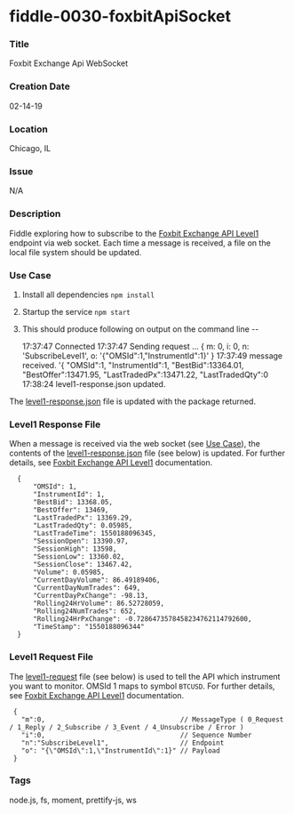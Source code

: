 fiddle-0030-foxbitApiSocket
======

### Title

Foxbit Exchange Api WebSocket


### Creation Date

02-14-19


### Location

Chicago, IL


### Issue

N/A


### Description

Fiddle exploring how to subscribe to the [Foxbit Exchange API Level1](https://docs.foxbit.com.br/EN/websocket_intro.html#subscribelevel1) 
endpoint via web socket. Each time a message is received, a file on the local file system should be updated. 


### Use Case<a name="use-case"></a>

1.  Install all dependencies `npm install`
2.  Startup the service `npm start`
3.  This should produce following on output on the command line --


    17:37:47	Connected
    17:37:47	Sending request ...
    { m: 0, i: 0, n: 'SubscribeLevel1', o: '{"OMSId":1,"InstrumentId":1}' }
    17:37:49	message received.
    '{ "OMSId":1, "InstrumentId":1, "BestBid":13364.01, "BestOffer":13471.95, "LastTradedPx":13471.22, "LastTradedQty":0
    17:38:24	level1-response.json updated.

   
   The [level1-response.json](#response) file is updated with the package returned.


### Level1 Response File <a name="response"></a>

When a message is received via the web socket (see [Use Case](#use-case)), the contents of the [level1-response.json](level1-response.json) 
file (see below) is updated. For further details, see [Foxbit Exchange API Level1](https://docs.foxbit.com.br/EN/websocket_intro.html#subscribelevel1) documentation.

      {
          "OMSId": 1,
          "InstrumentId": 1,
          "BestBid": 13368.05,
          "BestOffer": 13469,
          "LastTradedPx": 13369.29,
          "LastTradedQty": 0.05985,
          "LastTradeTime": 1550188096345,
          "SessionOpen": 13390.97,
          "SessionHigh": 13598,
          "SessionLow": 13360.02,
          "SessionClose": 13467.42,
          "Volume": 0.05985,
          "CurrentDayVolume": 86.49189406,
          "CurrentDayNumTrades": 649,
          "CurrentDayPxChange": -98.13,
          "Rolling24HrVolume": 86.52728059,
          "Rolling24NumTrades": 652,
          "Rolling24HrPxChange": -0.7286473578458234762114792600,
          "TimeStamp": "1550188096344"
      }


### Level1 Request File<a name="request"></a>

The [level1-request](level1-request.json) file (see below) is used to tell the API which instrument you want to monitor.
OMSId 1 maps to symbol `BTCUSD`. For further details, see [Foxbit Exchange API Level1](https://docs.foxbit.com.br/EN/websocket_intro.html#subscribelevel1) documentation.

     {
       "m":0,                                  // MessageType ( 0_Request / 1_Reply / 2_Subscribe / 3_Event / 4_Unsubscribe / Error )
       "i":0,                                  // Sequence Number
       "n":"SubscribeLevel1",                  // Endpoint
       "o": "{\"OMSId\":1,\"InstrumentId\":1}" // Payload
     }



### Tags

node.js, fs, moment, prettify-js, ws
